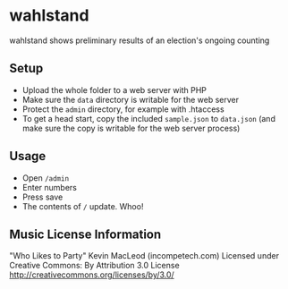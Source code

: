 wahlstand
=========

wahlstand shows preliminary results of an election's ongoing counting

Setup
-----

 - Upload the whole folder to a web server with PHP
 - Make sure the `data` directory is writable for the web server
 - Protect the `admin` directory, for example with .htaccess
 - To get a head start, copy the included `sample.json` to `data.json` 
   (and make sure the copy is writable for the web server process)

Usage
-----

 - Open `/admin`
 - Enter numbers
 - Press save
 - The contents of `/` update. Whoo!
 

Music License Information
-------------------------

"Who Likes to Party" Kevin MacLeod (incompetech.com)
Licensed under Creative Commons: By Attribution 3.0 License
http://creativecommons.org/licenses/by/3.0/
